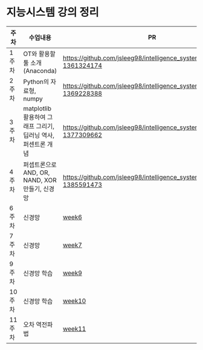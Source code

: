 # 지능시스템 강의 정리

|주차|수업내용| PR |
|--|--|--|
|1주차|OT와 활용할 툴 소개(Anaconda)| https://github.com/jsleeg98/intelligence_system/pull/1#issue-1361324174 |
|2주차|Python의 자료형, numpy| https://github.com/jsleeg98/intelligence_system/pull/3#issue-1369228388 |
|3주차|matplotlib 활용하여 그래프 그리기, 딥러닝 역사, 퍼센트론 개념|https://github.com/jsleeg98/intelligence_system/pull/5#issue-1377309662|
|4주차|퍼셉트론으로 AND, OR, NAND, XOR 만들기, 신경망|https://github.com/jsleeg98/intelligence_system/pull/7#issue-1385591473|
|6주차|신경망|[week6](https://github.com/jsleeg98/intelligence_system/tree/master/week6)|
|7주차|신경망|[week7](https://github.com/jsleeg98/intelligence_system/tree/master/week7)|
|9주차|신경망 학습|[week9](https://github.com/jsleeg98/intelligence_system/tree/master/week9)|
|10주차|신경망 학습|[week10](https://github.com/jsleeg98/intelligence_system/tree/master/week10)|
|11주차|오차 역전파법|[week11](https://github.com/jsleeg98/intelligence_system/tree/master/week11)